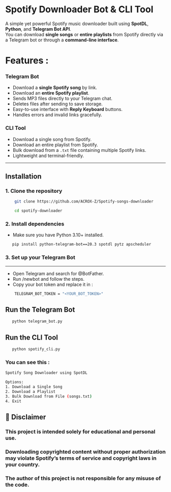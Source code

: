 # Spotify Downloader Bot & CLI Tool

A simple yet powerful Spotify music downloader built using **SpotDL**, **Python**, and **Telegram Bot API**.  
You can download **single songs** or **entire playlists** from Spotify directly via a Telegram bot or through a **command-line interface**.




# Features :

### **Telegram Bot**
- Download a **single Spotify song** by link.
- Download an **entire Spotify playlist**.
- Sends MP3 files directly to your Telegram chat.
- Deletes files after sending to save storage.
- Easy-to-use interface with **Reply Keyboard** buttons.
- Handles errors and invalid links gracefully.

### **CLI Tool**
- Download a single song from Spotify.
- Download an entire playlist from Spotify.
- Bulk download from a `.txt` file containing multiple Spotify links.
- Lightweight and terminal-friendly.

---

##  Installation

### **1. Clone the repository**

```bash
    git clone https://github.com/ACROX-Z/Spotify-songs-downloader 
```
```bash
    cd spotify-downloader
```
### **2. Install dependencies**
 - Make sure you have Python 3.10+ installed.
 ```bash
    pip install python-telegram-bot==20.3 spotdl pytz apscheduler
 ```

### **3. Set up your Telegram Bot**
---
- Open Telegram and search for @BotFather.
- Run /newbot and follow the steps.
- Copy your bot token and replace it in :
```bash
    TELEGRAM_BOT_TOKEN = "<YOUR_BOT_TOKEN>"
```
## Run the Telegram Bot
 ```bash
    python telegram_bot.py
 ```

 ## **Run the CLI Tool**
 ```bash
    python spotify_cli.py
 ```
 ### You can see this :
  ```bash
  Spotify Song Downloader using SpotDL

Options:
1. Download a Single Song
2. Download a Playlist
3. Bulk Download from File (songs.txt)
4. Exit
 ```
 ## 🛑 Disclaimer
### This project is intended solely for educational and personal use.
### Downloading copyrighted content without proper authorization may violate Spotify’s terms of service and copyright laws in your country.
### The author of this project is not responsible for any misuse of the code.
